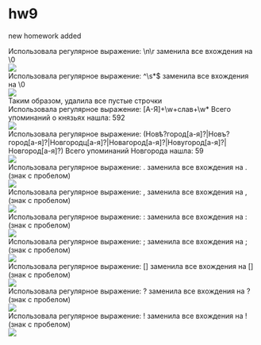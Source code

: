 # hw9
new homework added 
  
Использовала регулярное выражение: \n\r заменила все вхождения на \0  
![](https://raw.githubusercontent.com/Zolotayko/hw9/master/1.png)  
Использовала регулярное выражение:  ^\s*$ заменила все вхождения на \0  
![](https://raw.githubusercontent.com/Zolotayko/hw9/master/2.png)  
Таким образом, удалила все пустые строчки  
Использовала регулярное выражение: [А-Я]+\w+слав+\w* Всего упоминаний о князьях нашла: 592  
![](https://raw.githubusercontent.com/Zolotayko/hw9/master/3.png)  
Использовала регулярное выражение: (Новѣ?город[а-я]?|Новъ?город[а-я]?|Новгородц[а-я]?|Новагород[а-я]?|Новугород[а-я]?|Новгород[а-я]?) Всего упоминаний Новгорода нашла: 59  
![](https://raw.githubusercontent.com/Zolotayko/hw9/master/4.png)  
Использовала регулярное выражение: . заменила все вхождения на .  (знак с пробелом)  
![](https://raw.githubusercontent.com/Zolotayko/hw9/master/5.png)  
Использовала регулярное выражение: , заменила все вхождения на ,  (знак с пробелом)  
![](https://raw.githubusercontent.com/Zolotayko/hw9/master/6.png)  
Использовала регулярное выражение: : заменила все вхождения на :  (знак с пробелом)  
![](https://raw.githubusercontent.com/Zolotayko/hw9/master/7.png)  
Использовала регулярное выражение: ; заменила все вхождения на ;  (знак с пробелом)  
![](https://raw.githubusercontent.com/Zolotayko/hw9/master/8.png)  
Использовала регулярное выражение: [] заменила все вхождения на []  (знак с пробелом)  
![](https://raw.githubusercontent.com/Zolotayko/hw9/master/9.png)  
Использовала регулярное выражение: ? заменила все вхождения на ?  (знак с пробелом)  
![](https://raw.githubusercontent.com/Zolotayko/hw9/master/10.png)  
Использовала регулярное выражение: ! заменила все вхождения на !  (знак с пробелом)  
![](https://raw.githubusercontent.com/Zolotayko/hw9/master/11.png)  

